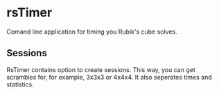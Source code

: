# rsTimer

Comand line application for timing you Rubik's cube solves.

## Sessions

RsTimer contains option to create sessions. This way, you can get scrambles for, for example, 3x3x3 or 4x4x4. It also seperates times and statistics.
